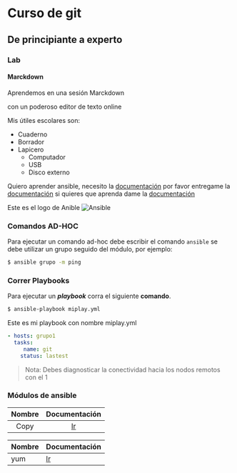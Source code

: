 # Curso de git
## De principiante a experto
### Lab
#### Marckdown

Aprendemos en una sesión Marckdown 

con un poderoso editor de texto online

Mis útiles escolares son:
* Cuaderno 
* Borrador
* Lapicero
    * Computador
    * USB
    * Disco externo

Quiero aprender ansible, necesito la [documentación]
por favor entregame la [documentación]
si quieres que aprenda dame la [documentación] 

Este es el logo de Anible
![Ansible][logo]

[documentación]: https://docs.ansible.com/

[logo]: https://upload.wikimedia.org/wikipedia/commons/0/05/Ansible_Logo.png

### Comandos AD-HOC

Para ejecutar un comando ad-hoc debe escribir el comando `ansible`  se debe utilizar un grupo seguido del módulo, por ejemplo:

```sh
$ ansible grupo -m ping
```

### Correr Playbooks

Para ejecutar un ***playbook*** corra el siguiente **comando**.
```sh
$ ansible-playbook miplay.yml 
```

Este es mi playbook con nombre miplay.yml

```yml
- hosts: grupo1
  tasks:
     name: git
    status: lastest 
```
> Nota: Debes diagnosticar la conectividad hacia los nodos remotos con el 1


### Módulos de ansible

Nombre | Documentación 
|:---:|:---:
Copy | [Ir](https://docs.ansible.com/ansible/latest/modules/copy_module.html)

Nombre | Documentación 
|---|---
yum | [Ir](https://docs.ansible.com/ansible/latest/modules/yum_module.html)

